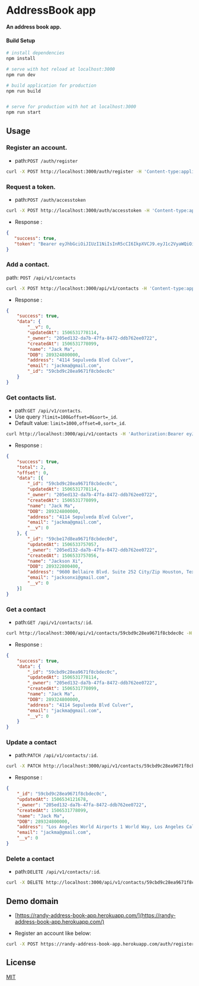  
# AddressBook app

**An address book app.**
 

#### Build Setup

``` bash
# install dependencies
npm install

# serve with hot reload at localhost:3000
npm run dev

# build application for production
npm run build


# serve for production with hot at localhost:3000
npm run start
```

## Usage

### Register an account.
- path:`POST /auth/register`

```bash
curl -X POST http://localhost:3000/auth/register -H 'Content-type:application/json' -d '{"username":"test01","password":"123456"}'
```

### Request a token.
- path:`POST /auth/accesstoken`

```bash
curl -X POST http://localhost:3000/auth/accesstoken -H 'Content-type:application/json' -d '{"username":"test01","password":"123456"}'
```
- Response :

```json
{
   "success": true,
   "token": "Bearer eyJhbGciOiJIUzI1NiIsInR5cCI6IkpXVCJ9.eyJ1c2VyaWQiOiIyMDVlZDEzMi1kYTdiLTQ3ZmEtODQ3Mi1kZGI3NjJlZTA3MjIiLCJpYXQiOjE1MDY1MzExMDgsImV4cCI6MTUwNzEzNTkwOH0.z7e0tyP_BtMErP9uDhRc7ihM-z2Jc5kRbrdY8_qYVJg"
}
```
### Add a contact. 
path: `POST /api/v1/contacts` 

```bash
curl -X POST http://localhost:3000/api/v1/contacts -H 'Content-type:application/json' -H 'Authorization:Bearer eyJhbGciOiJIUzI1NiIsInR5cCI6IkpXVCJ9.eyJ1c2VyaWQiOiIyMDVlZDEzMi1kYTdiLTQ3ZmEtODQ3Mi1kZGI3NjJlZTA3MjIiLCJpYXQiOjE1MDY1MzExMDgsImV4cCI6MTUwNzEzNTkwOH0.z7e0tyP_BtMErP9uDhRc7ihM-z2Jc5kRbrdY8_qYVJg' -d '{"name":"Jack Ma","DOB":289324800000,"address":"4114 Sepulveda Blvd Culver","email":"jackma@gmail.com"}'
```
- Response :

```json
{
    "success": true,
    "data": {
        "__v": 0,
        "updatedAt": 1506531778114,
        "_owner": "205ed132-da7b-47fa-8472-ddb762ee0722",
        "createdAt": 1506531778099,
        "name": "Jack Ma",
        "DOB": 289324800000,
        "address": "4114 Sepulveda Blvd Culver",
        "email": "jackma@gmail.com",
        "_id": "59cbd9c28ea9671f8cbdec0c"
    }
}
```
### Get contacts list.
- path:`GET /api/v1/contacts`.
- Use query `?limit=100&offset=0&sort=_id`.
- Default value: `limit=1000,offset=0,sort=_id`.

```bash
curl http://localhost:3000/api/v1/contacts -H 'Authorization:Bearer eyJhbGciOiJIUzI1NiIsInR5cCI6IkpXVCJ9.eyJ1c2VyaWQiOiIyMDVlZDEzMi1kYTdiLTQ3ZmEtODQ3Mi1kZGI3NjJlZTA3MjIiLCJpYXQiOjE1MDY1MzExMDgsImV4cCI6MTUwNzEzNTkwOH0.z7e0tyP_BtMErP9uDhRc7ihM-z2Jc5kRbrdY8_qYVJg'
```
- Response :

```json
{
    "success": true,
    "total": 2,
    "offset": 0,
    "data": [{
        "_id": "59cbd9c28ea9671f8cbdec0c",
        "updatedAt": 1506531778114,
        "_owner": "205ed132-da7b-47fa-8472-ddb762ee0722",
        "createdAt": 1506531778099,
        "name": "Jack Ma",
        "DOB": 289324800000,
        "address": "4114 Sepulveda Blvd Culver",
        "email": "jackma@gmail.com",
        "__v": 0
    }, {
        "_id": "59cbe17d8ea9671f8cbdec0d",
        "updatedAt": 1506533757057,
        "_owner": "205ed132-da7b-47fa-8472-ddb762ee0722",
        "createdAt": 1506533757056,
        "name": "Jackson Xi",
        "DOB": 289322800400,
        "address": "9600 Bellaire Blvd. Suite 252 City/Zip Houston, Texas 77036",
        "email": "jacksonxi@gmail.com",
        "__v": 0
    }]
}

```

### Get a contact
- path:`GET /api/v1/contacts/:id`.

```bash
curl http://localhost:3000/api/v1/contacts/59cbd9c28ea9671f8cbdec0c -H 'Authorization:Bearer eyJhbGciOiJIUzI1NiIsInR5cCI6IkpXVCJ9.eyJ1c2VyaWQiOiIyMDVlZDEzMi1kYTdiLTQ3ZmEtODQ3Mi1kZGI3NjJlZTA3MjIiLCJpYXQiOjE1MDY1MzExMDgsImV4cCI6MTUwNzEzNTkwOH0.z7e0tyP_BtMErP9uDhRc7ihM-z2Jc5kRbrdY8_qYVJg'
```

- Response :

```json
{
    "success": true,
    "data": {
        "_id": "59cbd9c28ea9671f8cbdec0c",
        "updatedAt": 1506531778114,
        "_owner": "205ed132-da7b-47fa-8472-ddb762ee0722",
        "createdAt": 1506531778099,
        "name": "Jack Ma",
        "DOB": 289324800000,
        "address": "4114 Sepulveda Blvd Culver",
        "email": "jackma@gmail.com",
        "__v": 0
    }
}

```

### Update a contact
- path:`PATCH /api/v1/contacts/:id`.

```bash
curl -X PATCH http://localhost:3000/api/v1/contacts/59cbd9c28ea9671f8cbdec0c -H 'Content-type:application/json' -H 'Authorization:Bearer eyJhbGciOiJIUzI1NiIsInR5cCI6IkpXVCJ9.eyJ1c2VyaWQiOiIyMDVlZDEzMi1kYTdiLTQ3ZmEtODQ3Mi1kZGI3NjJlZTA3MjIiLCJpYXQiOjE1MDY1MzExMDgsImV4cCI6MTUwNzEzNTkwOH0.z7e0tyP_BtMErP9uDhRc7ihM-z2Jc5kRbrdY8_qYVJg' -d '{"address":"Los Angeles World Airports 1 World Way, Los Angeles California 90045"}'
```
- Response :

```json
{
    "_id": "59cbd9c28ea9671f8cbdec0c",
    "updatedAt": 1506534121678,
    "_owner": "205ed132-da7b-47fa-8472-ddb762ee0722",
    "createdAt": 1506531778099,
    "name": "Jack Ma",
    "DOB": 289324800000,
    "address": "Los Angeles World Airports 1 World Way, Los Angeles California 90045",
    "email": "jackma@gmail.com",
    "__v": 0
}
```

### Delete a contact

- path:`DELETE /api/v1/contacts/:id`.

```bash
curl -X DELETE http://localhost:3000/api/v1/contacts/59cbd9c28ea9671f8cbdec0c -H 'Authorization:Bearer eyJhbGciOiJIUzI1NiIsInR5cCI6IkpXVCJ9.eyJ1c2VyaWQiOiIyMDVlZDEzMi1kYTdiLTQ3ZmEtODQ3Mi1kZGI3NjJlZTA3MjIiLCJpYXQiOjE1MDY1MzExMDgsImV4cCI6MTUwNzEzNTkwOH0.z7e0tyP_BtMErP9uDhRc7ihM-z2Jc5kRbrdY8_qYVJg'
```

## Demo domain

- [https://randy-address-book-app.herokuapp.com/](https://randy-address-book-app.herokuapp.com/)

- Register an account like below:

```bash
curl -X POST https://randy-address-book-app.herokuapp.com/auth/register -H 'Content-type:application/json' -d '{"username":"test01","password":"123456"}'
```
## License

  [MIT](LICENSE)
